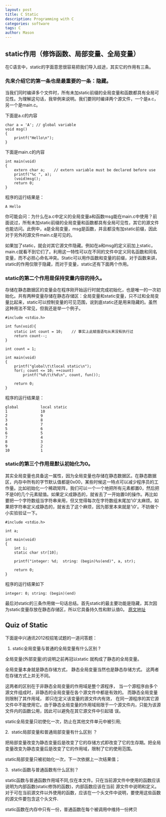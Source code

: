```yaml
---
layout: post
title: C Static
description: Programming with C
categories: software
tags: C
author: Mason
---
```


## static作用（修饰函数、局部变量、全局变量） 

在C语言中，static的字面意思很容易把我们导入歧途，其实它的作用有三条。

### 先来介绍它的第一条也是最重要的一条：隐藏。

当我们同时编译多个文件时，所有未加static前缀的全局变量和函数都具有全局可见性。为理解这句话，我举例来说明。我们要同时编译两个源文件，一个是a.c，另一个是main.c。

下面是a.c的内容
```
char a = 'A'; // global variable
void msg() 
{
    printf("Hello\n"); 
}
```

下面是main.c的内容
```
int main(void)
{    
    extern char a;    // extern variable must be declared before use
    printf("%c ", a);
    (void)msg();
    return 0;
}
```

程序的运行结果是：
```
A Hello
```

你可能会问：为什么在a.c中定义的全局变量a和函数msg能在main.c中使用？前面说过，所有未加static前缀的全局变量和函数都具有全局可见性，其它的源文件也能访问。此例中，a是全局变量，msg是函数，并且都没有加static前缀，因此对于另外的源文件main.c是可见的。

如果加了static，就会对其它源文件隐藏。例如在a和msg的定义前加上static，main.c就看不到它们了。利用这一特性可以在不同的文件中定义同名函数和同名变量，而不必担心命名冲突。Static可以用作函数和变量的前缀，对于函数来讲，static的作用仅限于隐藏，而对于变量，static还有下面两个作用。

### static的第二个作用是保持变量内容的持久。

存储在静态数据区的变量会在程序刚开始运行时就完成初始化，也是唯一的一次初始化。共有两种变量存储在静态存储区：全局变量和static变量，只不过和全局变量比起来，static可以控制变量的可见范围，说到底static还是用来隐藏的。虽然这种用法不常见，但我还是举一个例子。

```
#include <stdio.h>

int fun(void){
    static int count = 10;    // 事实上此赋值语句从来没有执行过
    return count--;
}

int count = 1;

int main(void)
{    
    printf("global\t\tlocal static\n");
    for(; count <= 10; ++count)
        printf("%d\t\t%d\n", count, fun());    
    
    return 0;
}
```

程序的运行结果是：
```
global          local static
1               10
2               9
3               8
4               7
5               6
6               5
7               4
8               3
9               2
10              1
```

### static的第三个作用是默认初始化为0。

其实全局变量也具备这一属性，因为全局变量也存储在静态数据区。在静态数据区，内存中所有的字节默认值都是0x00，某些时候这一特点可以减少程序员的工作量。比如初始化一个稀疏矩阵，我们可以一个一个地把所有元素都置0，然后把不是0的几个元素赋值。如果定义成静态的，就省去了一开始置0的操作。再比如要把一个字符数组当字符串来用，但又觉得每次在字符数组末尾加’\0’太麻烦。如果把字符串定义成静态的，就省去了这个麻烦，因为那里本来就是’\0’。不妨做个小实验验证一下。

```
#include <stdio.h>

int a;

int main(void)
{
    int i;
    static char str[10];

    printf("integer: %d;  string: (begin)%s(end)", a, str);

    return 0;
}
```

程序的运行结果如下
```
integer: 0; string: (begin)(end)
```

最后对static的三条作用做一句话总结。首先static的最主要功能是隐藏，其次因为static变量存放在静态存储区，所以它具备持久性和默认值0。
[原文地址](http://www.cnblogs.com/dc10101/archive/2007/08/22/865556.html)

## Quiz of Static

下面是中兴通讯2012校招笔试题的一道问答题：

1. static全局变量与普通的全局变量有什么区别 ?

全局变量(外部变量)的说明之前再冠以static 就构成了静态的全局变量。

全局变量本身就是静态存储方式， 静态全局变量当然也是静态存储方式。 这两者在存储方式上并无不同。

这两者的区别在于非静态全局变量的作用域是整个源程序， 当一个源程序由多个源文件组成时，非静态的全局变量在各个源文件中都是有效的。 而静态全局变量则限制了其作用域， 即只在定义该变量的源文件内有效， 在同一源程序的其它源文件中不能使用它。由于静态全局变量的作用域局限于一个源文件内，只能为该源文件内的函数公用，因此可以避免在其它源文件中引起错 误。 

static全局变量只初使化一次，防止在其他文件单元中被引用; 　 

2.  static局部变量和普通局部变量有什么区别 ？

把局部变量改变为静态变量后是改变了它的存储方式即改变了它的生存期。把全局变量改变为静态变量后是改变了它的作用域，限制了它的使用范围。  

static局部变量只被初始化一次，下一次依据上一次结果值； 　 

3.  static函数与普通函数有什么区别？

static函数与普通函数作用域不同,仅在本文件。只在当前源文件中使用的函数应该说明为内部函数(static修饰的函数)，内部函数应该在当前 源文件中说明和定义。对于可在当前源文件以外使用的函数，应该在一个头文件中说明，要使用这些函数的源文件要包含这个头文件.

static函数在内存中只有一份，普通函数在每个被调用中维持一份拷贝
